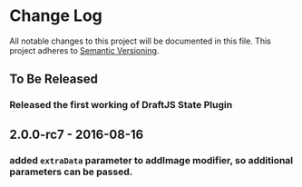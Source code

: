 # Change Log

All notable changes to this project will be documented in this file.
This project adheres to [Semantic Versioning](http://semver.org/).

## To Be Released

### Released the first working of DraftJS State Plugin

## 2.0.0-rc7 - 2016-08-16
### added `extraData` parameter to addImage modifier, so additional parameters can be passed.
